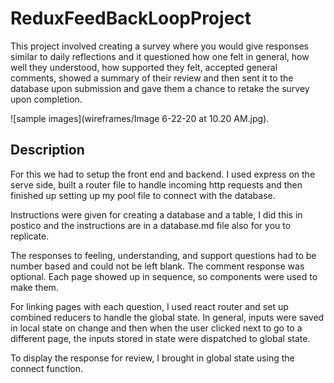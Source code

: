 # ReduxFeedBackLoopProject

This project involved creating a survey where you would give responses similar to daily reflections and it questioned how one felt in general, how well they understood, how supported they felt, accepted general comments, showed a summary of their review and then sent it to the database upon submission and gave them a chance to retake the survey upon completion.

![sample images](wireframes/Image 6-22-20 at 10.20 AM.jpg).


## Description

For this we had to setup the front end and backend. I used express on the serve side, built a router file to handle incoming http requests and then finished up setting up my pool file to connect with the database. 

Instructions were given for creating a database and a table, I did this in postico and the instructions are in a database.md file also for you to replicate.

The responses to feeling, understanding, and support questions had to be number based and could not be left blank. The comment response was optional. Each page showed up in sequence, so components were used to make them.

For linking pages with each question, I used react router and set up combined reducers to handle the global state. In general, inputs were saved in local state on change and then when the user clicked next to go to a different page, the inputs stored in state were dispatched to global state.

To display the response for review, I brought in global state using the connect function. 


